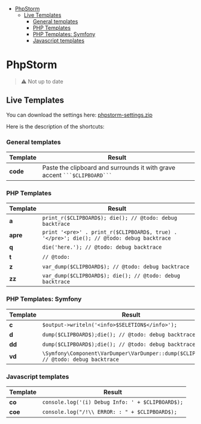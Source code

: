 <!-- START doctoc generated TOC please keep comment here to allow auto update -->
<!-- DON'T EDIT THIS SECTION, INSTEAD RE-RUN doctoc TO UPDATE -->

- [PhpStorm](#phpstorm)
  - [Live Templates](#live-templates)
    - [General templates](#general-templates)
    - [PHP Templates](#php-templates)
    - [PHP Templates: Symfony](#php-templates-symfony)
    - [Javascript templates](#javascript-templates)

<!-- END doctoc generated TOC please keep comment here to allow auto update -->

# PhpStorm


> :warning: Not up to date


## Live Templates

You can download the settings here: [phpstorm-settings.zip](../configurations/phpstorm-settings.zip)

Here is the description of the shortcuts:

### General templates

| Template | Result |
| -------- | ------ | 
| **code** | Paste the clipboard and surrounds it with grave accent ` ```$CLIPBOARD``` ` |

### PHP Templates

| Template | Result |
| -------- | ------ |
| **a**    | `print_r($CLIPBOARD$); die(); // @todo: debug backtrace` |
| **apre** | `print '<pre>' . print_r($CLIPBOARD$, true) . '</pre>'; die(); // @todo: debug backtrace` |
| **q**    | `die('here.'); // @todo: debug backtrace` |
| **t**    | `// @todo: ` |
| **z**    | `var_dump($CLIPBOARD$); // @todo: debug backtrace` |
| **zz**   | `var_dump($CLIPBOARD$); die(); // @todo: debug backtrace` |

### PHP Templates: Symfony

| Template | Result |
| -------- | ------ |
| **c**    | `$output->writeln('<info>$SELETION$</info>');` |
| **d**    | `dump($CLIPBOARD$);die(); // @todo: debug backtrace` |
| **dd**   | `dump($CLIPBOARD$);die(); // @todo: debug backtrace` |
| **vd**   | `\Symfony\Component\VarDumper\VarDumper::dump($CLIPBOARD$); // @todo: debug backtrace` |

### Javascript templates

| Template | Result |
| -------- | ------ |
| **co**   | `console.log('(i) Debug Info: ' + $CLIPBOARD$);` |
| **coe**  | `console.log("/!\\ ERROR: : " + $CLIPBOARD$);` |
